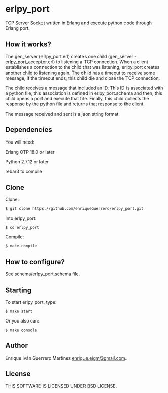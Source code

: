 erlpy_port
======
TCP Server Socket written in Erlang and execute python code through Erlang port.

How it works?
------
The gen_server (erlpy_port.erl) creates one child (gen_server - erlpy_port_acceptor.erl) to listening a TCP connection. When a client establishes a connection to the child that was listening, erlpy_port creates another child to listening again. The child has a timeout to receive some message, if the timeout ends, this child die and close the TCP connection.

The child receives a message that included an ID. This ID is associated with a python file, this association is defined in erlpy_port.schema and then, this child opens a port and execute that file. Finally, this child collects the response by the python file and returns that response to the client.

The message received and sent is a json string format.

Dependencies
------
You will need:

Erlang OTP 18.0  or later

Python 2.7.12 or later

rebar3 to compile

Clone
------

Clone:
	
	$ git clone https://github.com/enriqueGuerrero/erlpy_port.git
	      
Into erlpy_port:

	$ cd erlpy_port
       	    
Compile:

	$ make compile
	       
How to configure?
------

See schema/erlpy_port.schema file.

Starting
------
To start erlpy_port, type:
   
	$ make start

Or you also can:
   
	$ make console

Author
------
Enrique Iván Guerrero Martínez <enrique.eigm@gmail.com>.

License
------
THIS SOFTWARE IS LICENSED UNDER BSD LICENSE.